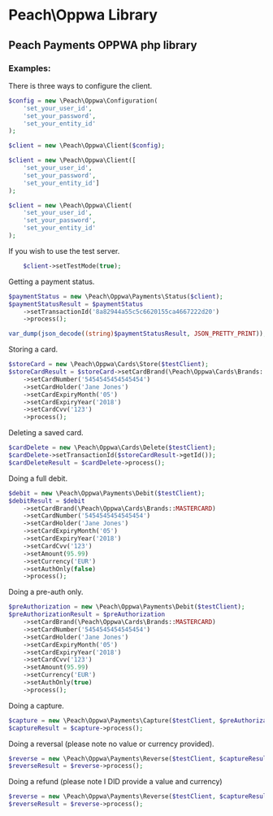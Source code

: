# Peach\Oppwa Library
## Peach Payments OPPWA php library

### Examples:

There is three ways to configure the client.

```php
$config = new \Peach\Oppwa\Configuration(
    'set_your_user_id',
    'set_your_password',
    'set_your_entity_id'
);

$client = new \Peach\Oppwa\Client($config);

```

```php
$client = new \Peach\Oppwa\Client([
    'set_your_user_id',
    'set_your_password',
    'set_your_entity_id']
);
```
```php
$client = new \Peach\Oppwa\Client(
    'set_your_user_id',
    'set_your_password',
    'set_your_entity_id'
);
```

If you wish to use the test server.

```php
    $client->setTestMode(true);
```

Getting a payment status.

```php
$paymentStatus = new \Peach\Oppwa\Payments\Status($client);
$paymentStatusResult = $paymentStatus
    ->setTransactionId('8a82944a55c5c6620155ca4667222d20')
    ->process();

var_dump(json_decode((string)$paymentStatusResult, JSON_PRETTY_PRINT));
```

Storing a card.

```php
$storeCard = new \Peach\Oppwa\Cards\Store($testClient);
$storeCardResult = $storeCard->setCardBrand(\Peach\Oppwa\Cards\Brands::MASTERCARD)
    ->setCardNumber('5454545454545454')
    ->setCardHolder('Jane Jones')
    ->setCardExpiryMonth('05')
    ->setCardExpiryYear('2018')
    ->setCardCvv('123')
    ->process();
```
Deleting a saved card.
```php
$cardDelete = new \Peach\Oppwa\Cards\Delete($testClient);
$cardDelete->setTransactionId($storeCardResult->getId());
$cardDeleteResult = $cardDelete->process();
```

Doing a full debit.
```php
$debit = new \Peach\Oppwa\Payments\Debit($testClient);
$debitResult = $debit
    ->setCardBrand(\Peach\Oppwa\Cards\Brands::MASTERCARD)
    ->setCardNumber('5454545454545454')
    ->setCardHolder('Jane Jones')
    ->setCardExpiryMonth('05')
    ->setCardExpiryYear('2018')
    ->setCardCvv('123')
    ->setAmount(95.99)
    ->setCurrency('EUR')
    ->setAuthOnly(false)
    ->process();
```


Doing a pre-auth only.
```php
$preAuthorization = new \Peach\Oppwa\Payments\Debit($testClient);
$preAuthorizationResult = $preAuthorization
    ->setCardBrand(\Peach\Oppwa\Cards\Brands::MASTERCARD)
    ->setCardNumber('5454545454545454')
    ->setCardHolder('Jane Jones')
    ->setCardExpiryMonth('05')
    ->setCardExpiryYear('2018')
    ->setCardCvv('123')
    ->setAmount(95.99)
    ->setCurrency('EUR')
    ->setAuthOnly(true)
    ->process();
```

Doing a capture.
```php
$capture = new \Peach\Oppwa\Payments\Capture($testClient, $preAuthorizationResult->getId(), '95.99', 'EUR');
$captureResult = $capture->process();
```

Doing a reversal (please note no value or currency provided).
```php
$reverse = new \Peach\Oppwa\Payments\Reverse($testClient, $captureResult->getId());
$reverseResult = $reverse->process();
```
Doing a refund (please note I DID provide a value and currency)
```php
$reverse = new \Peach\Oppwa\Payments\Reverse($testClient, $captureResult->getId(), '50', 'EUR');
$reverseResult = $reverse->process();
```

